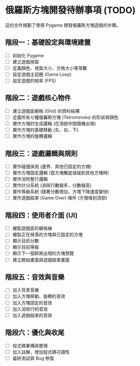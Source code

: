 # 俄羅斯方塊開發待辦事項 (TODO)

這份文件規劃了使用 Pygame 開發俄羅斯方塊遊戲的步驟。

## 階段一：基礎設定與環境建置
- [ ] 初始化 Pygame
- [ ] 建立遊戲視窗
- [ ] 定義顏色、視窗大小、方格大小等常數
- [ ] 設定遊戲主迴圈 (Game Loop)
- [ ] 設定遊戲的幀率 (FPS)

## 階段二：遊戲核心物件
- [ ] 建立遊戲區網格 (Grid) 的資料結構
- [ ] 定義所有七種俄羅斯方塊 (Tetrominoes) 的形狀與顏色
- [ ] 實作方塊的生成邏輯 (在頂部中間隨機出現)
- [ ] 實作方塊的基礎移動 (左、右、下)
- [ ] 實作方塊的旋轉邏輯

## 階段三：遊戲邏輯與規則
- [ ] 實作碰撞偵測 (邊界、其他已固定的方塊)
- [ ] 實作方塊固定邏輯 (當方塊觸底或碰到其他方塊時)
- [ ] 實作消除整行邏輯
- [ ] 實作計分系統 (消除行數越多，分數越高)
- [ ] 實作等級系統 (隨著分數增加，方塊下降速度變快)
- [ ] 實作遊戲結束 (Game Over) 條件 (方塊堆到頂部)

## 階段四：使用者介面 (UI)
- [ ] 繪製遊戲區的網格線
- [ ] 繪製正在掉落的方塊與已固定的方塊
- [ ] 顯示目前分數
- [ ] 顯示目前等級
- [ ] 顯示下一個即將出現的方塊預覽
- [ ] 建立開始畫面與遊戲結束畫面

## 階段五：音效與音樂
- [ ] 加入背景音樂
- [ ] 加入方塊移動、旋轉的音效
- [ ] 加入方塊固定的音效
- [ ] 加入消除行的音效
- [ ] 加入遊戲結束的音效

## 階段六：優化與收尾
- [ ] 程式碼重構與整理
- [ ] 加入註解，增加程式碼可讀性
- [ ] 最終測試與 Bug 修復